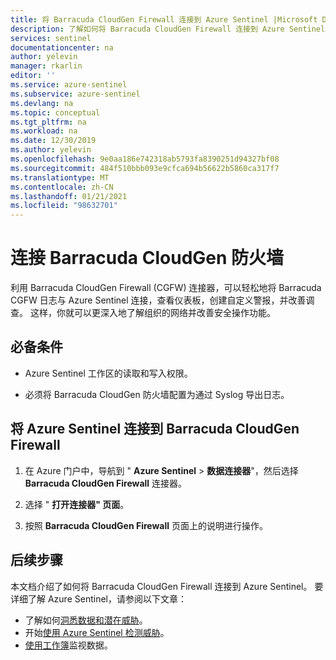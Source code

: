 ```yaml
---
title: 将 Barracuda CloudGen Firewall 连接到 Azure Sentinel |Microsoft Docs
description: 了解如何将 Barracuda CloudGen Firewall 连接到 Azure Sentinel。
services: sentinel
documentationcenter: na
author: yelevin
manager: rkarlin
editor: ''
ms.service: azure-sentinel
ms.subservice: azure-sentinel
ms.devlang: na
ms.topic: conceptual
ms.tgt_pltfrm: na
ms.workload: na
ms.date: 12/30/2019
ms.author: yelevin
ms.openlocfilehash: 9e0aa186e742318ab5793fa8390251d94327bf08
ms.sourcegitcommit: 484f510bbb093e9cfca694b56622b5860ca317f7
ms.translationtype: MT
ms.contentlocale: zh-CN
ms.lasthandoff: 01/21/2021
ms.locfileid: "98632701"
---
```

# <a name="connect-barracuda-cloudgen-firewall"></a>连接 Barracuda CloudGen 防火墙

利用 Barracuda CloudGen Firewall (CGFW) 连接器，可以轻松地将 Barracuda CGFW 日志与 Azure Sentinel 连接，查看仪表板，创建自定义警报，并改善调查。 这样，你就可以更深入地了解组织的网络并改善安全操作功能。

## <a name="prerequisites"></a>必备条件

- Azure Sentinel 工作区的读取和写入权限。

- 必须将 Barracuda CloudGen 防火墙配置为通过 Syslog 导出日志。

## <a name="connect-azure-sentinel-to-barracuda-cloudgen-firewall"></a>将 Azure Sentinel 连接到 Barracuda CloudGen Firewall

1. 在 Azure 门户中，导航到 " **Azure Sentinel**  >  **数据连接器**"，然后选择 **Barracuda CloudGen Firewall** 连接器。

1. 选择 " **打开连接器" 页面**。

1. 按照 **Barracuda CloudGen Firewall** 页面上的说明进行操作。

## <a name="next-steps"></a>后续步骤

本文档介绍了如何将 Barracuda CloudGen Firewall 连接到 Azure Sentinel。 要详细了解 Azure Sentinel，请参阅以下文章：

- 了解如何[洞悉数据和潜在威胁](quickstart-get-visibility.md)。
- 开始[使用 Azure Sentinel 检测威胁](tutorial-detect-threats-built-in.md)。
- [使用工作簿](tutorial-monitor-your-data.md)监视数据。
